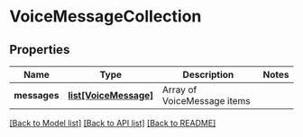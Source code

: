# VoiceMessageCollection

## Properties
Name | Type | Description | Notes
------------ | ------------- | ------------- | -------------
**messages** | [**list[VoiceMessage]**](VoiceMessage.md) | Array of VoiceMessage items | 

[[Back to Model list]](../README.md#documentation-for-models) [[Back to API list]](../README.md#documentation-for-api-endpoints) [[Back to README]](../README.md)


